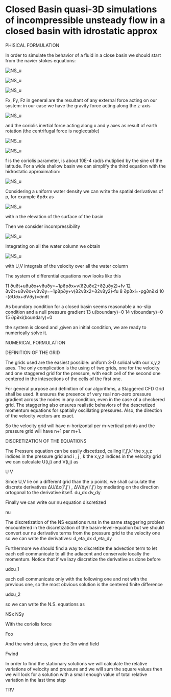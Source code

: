 # Closed Basin quasi-3D simulations of incompressible unsteady flow in a closed basin with idrostatic approx

PHISICAL FORMULATION

In order to simulate the behavior of a fluid in a close basin we should start from the navier stokes equations:

![NS_u](https://github.com/enricomoresco/Software-and-Computing-Repository/blob/main/1.gif)

![NS_u](https://github.com/enricomoresco/Software-and-Computing-Repository/blob/main/2.gif)

![NS_u](https://github.com/enricomoresco/Software-and-Computing-Repository/blob/main/3.gif)


Fx, Fy, Fz in general are the resultant of any external force acting on our system:
in our case we have the gravity force acting along the z-axis 

![NS_u](https://github.com/enricomoresco/Software-and-Computing-Repository/blob/main/4.gif)

and the coriolis inertial force acting along x and y axes as result of earth rotation (the centrifugal force is neglectable)

![NS_u](https://github.com/enricomoresco/Software-and-Computing-Repository/blob/main/5.gif)

![NS_u](https://github.com/enricomoresco/Software-and-Computing-Repository/blob/main/6.gif)

f is the coriolis parameter, is about 10E-4 rad/s mutiplied by the sine of the latitude.
For a wide shallow basin we can simplify the third equation with the hidrostatic approximation:

![NS_u](https://github.com/enricomoresco/Software-and-Computing-Repository/blob/main/7.gif)

Considering a uniform water density we can write the spatial derivatives of p, for example ∂p∂x as

![NS_u](https://github.com/enricomoresco/Software-and-Computing-Repository/blob/main/8.gif)

with n the elevation of the surface of the basin

Then we consider incompressibility

![NS_u](https://github.com/enricomoresco/Software-and-Computing-Repository/blob/main/9.gif)

Integrating on all the water column we obtain

![NS_u](https://github.com/enricomoresco/Software-and-Computing-Repository/blob/main/10.gif)

with U,V integrals of the velocity over all the water column 

The system of differential equations now looks like this

11 ∂u∂t+u∂u∂x+v∂u∂y=−1ρ∂p∂x+ν(∂2u∂x2+∂2u∂y2)+fv
12 ∂v∂t+u∂v∂x+v∂v∂y=−1ρ∂p∂y+ν(∂2v∂x2+∂2v∂y2)-fu
8 ∂p∂xi=-ρg∂n∂xi
10 -(∂U∂x+∂V∂y)=∂n∂t

As boundary condition for a closed basin seems reasonable a no-slip condition and a null pressure gradient
13 u(boundary)=0
14 v(boundary)=0
15 ∂p∂xi(boundary)=0


the system is closed and ,given an initial condition, we are ready to numerically solve it.

NUMERICAL FORMULATION

DEFINITION OF THE GRID

The grids used are the easiest possible: uniform 3-D  solidal with our x,y,z axes.
The only complication is the using of two grids, one for the velocity and one staggered grid for the pressure, with each cell of the second one centered in the intesections of the cells of the first one.

For general purpose and definition of our algorithms, a Staggered CFD Grid shall be used. It ensures the presence of very real non-zero pressure gradient across the nodes in any condition, even in the case of a checkered grid. The staggering also ensures realistic behaviors of the descretized momentum equations for spatially oscillating pressures. Also, the direction of the velocity vectors are exact.

So the velocity grid will have n-horizontal per m-vertical points and the pressure grid will have n+1 per m+1.

DISCRETIZATION OF THE EQUATIONS

The Pressure equation can be easily discetized, calling i',j',k' the x,y,z indices in the pressure grid and i , j , k the x,y,z indices in the velocity grid 
we can calculate U(i,j) and V(i,j) as

U
V

Since U,V lie on a different grid than the p points, we shall calculate the discrete derivatives ΔU/Δx(i',j') , ΔV/Δy(i',j') by mediating on the direction ortogonal to the derivative itself.
du_dx
dv_dy

Finally we can write our nu equation discretized

nu

The discretization of the NS equations runs in the same staggering problem encountered in the discretization of the basin-level-equation but we should convert our nu derivative terms from the pressure grid to the velocity one so we can write the derivatives:
d_eta_dx
d_eta_dy

Furthermore we should find a way to discretize the advection term to let each cell communicate to all the adiacent and conservate locally the momentum.
Notice that if we lazy discretize the derivative as done before

udxu_1

each cell communicate only with the following one and not with the previous one, so the most obvious solution is the centered finite difference

udxu_2

so we can write the N.S. equations as

NSx
NSy

With the coriolis force 

Fco

And the wind stress, given the 3m wind field

Fwind

In order to find the stationary solutions we will calculate the relative variations of velocity and pressure and we will sum the square values 
then we will look for a solution with a small enough value of total relative variation in the last time step

TRV





















